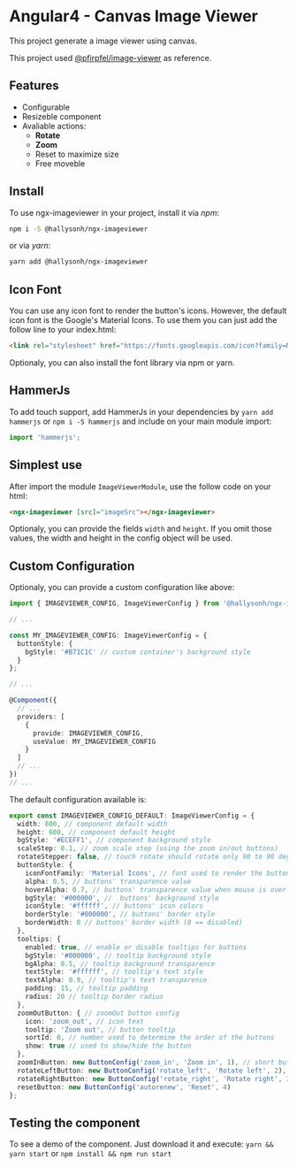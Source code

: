 # Angular4 - Canvas Image Viewer

This project generate a image viewer using canvas.

This project used [@pfirpfel/image-viewer](https://github.com/pfirpfel/image-viewer) as reference.

## Features

* Configurable
* Resizeble component
* Avaliable actions:
  * **Rotate**
  * **Zoom**
  * Reset to maximize size
  * Free moveble

## Install

To use ngx-imageviewer in your project, install it via _npm_:

```bash
npm i -S @hallysonh/ngx-imageviewer
```

or via _yarn_:

```bash
yarn add @hallysonh/ngx-imageviewer
```

## Icon Font

You can use any icon font to render the button's icons. However, the default icon font is the Google's Material Icons. To use them you can just add the follow line to your index.html:

```html
<link rel="stylesheet" href="https://fonts.googleapis.com/icon?family=Material+Icons">
```

Optionaly, you can also install the font library via npm or yarn.

## HammerJs

To add touch support, add HammerJs in your dependencies by `yarn add hammerjs` or `npm i -S hammerjs` and include on your main module import:

```typescript
import 'hammerjs';
```

## Simplest use

After import the module `ImageViewerModule`, use the follow code on your html:

```html
<ngx-imageviewer [src]="imageSrc"></ngx-imageviewer>
```

Optionaly, you can provide the fields `width` and `height`. If you omit those values, the width and height in the config object will be used.

## Custom Configuration

Optionaly, you can provide a custom configuration like above:

```typescript
import { IMAGEVIEWER_CONFIG, ImageViewerConfig } from '@hallysonh/ngx-imageviewer';

// ...

const MY_IMAGEVIEWER_CONFIG: ImageViewerConfig = {
  buttonStyle: {
    bgStyle: '#B71C1C' // custom container's background style
  }
};

// ...

@Component({
  // ...
  providers: [
    {
      provide: IMAGEVIEWER_CONFIG,
      useValue: MY_IMAGEVIEWER_CONFIG
    }
  ]
  // ...
})
// ...
```

The default configuration available is:

```typescript
export const IMAGEVIEWER_CONFIG_DEFAULT: ImageViewerConfig = {
  width: 800, // component default width
  height: 600, // component default height
  bgStyle: '#ECEFF1', // component background style
  scaleStep: 0.1, // zoom scale step (using the zoom in/out buttons)
  rotateStepper: false, // touch rotate should rotate only 90 to 90 degrees
  buttonStyle: {
    iconFontFamily: 'Material Icons', // font used to render the button icons
    alpha: 0.5, // buttons' transparence value
    hoverAlpha: 0.7, // buttons' transparence value when mouse is over
    bgStyle: '#000000', //  buttons' background style
    iconStyle: '#ffffff', // buttons' icon colors
    borderStyle: '#000000', // buttons' border style
    borderWidth: 0 // buttons' border width (0 == disabled)
  },
  tooltips: {
    enabled: true, // enable or disable tooltips for buttons
    bgStyle: '#000000', // tooltip background style
    bgAlpha: 0.5, // tooltip background transparence
    textStyle: '#ffffff', // tooltip's text style
    textAlpha: 0.9, // tooltip's text transparence
    padding: 15, // tooltip padding
    radius: 20 // tooltip border radius
  },
  zoomOutButton: { // zoomOut button config
    icon: 'zoom_out', // icon text
    tooltip: 'Zoom out', // button tooltip
    sortId: 0, // number used to determine the order of the buttons
    show: true // used to show/hide the button
  },
  zoomInButton: new ButtonConfig('zoom_in', 'Zoom in', 1), // short button configuration
  rotateLeftButton: new ButtonConfig('rotate_left', 'Rotate left', 2),
  rotateRightButton: new ButtonConfig('rotate_right', 'Rotate right', 3),
  resetButton: new ButtonConfig('autorenew', 'Reset', 4)
};
```

## Testing the component

To see a demo of the component. Just download it and execute: `yarn && yarn start` or `npm install && npm run start`
